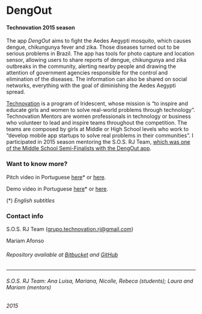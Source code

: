 # **DengOut** #

#### Technovation 2015 season ####


The app *DengOut* aims to fight the Aedes Aegypti mosquito, which causes dengue, chikungunya fever and zika. Those diseases turned out to be serious problems in Brazil. The app has tools for photo capture and location sensor, allowing users to share reports of dengue, chikungunya and zika outbreaks in the community, alerting nearby people and drawing the attention of government agencies responsible for the control and elimination of the diseases. The information can also be shared on social networks, everything with the goal of diminishing the Aedes Aegypti spread.

[Technovation](http://www.technovationchallenge.org/about/) is a program of Iridescent, whose mission is “to inspire and educate girls and women to solve real-world problems through technology”. Technovation Mentors are women professionals in technology or business who volunteer to lead and inspire teams throughout the competition. The teams are composed by girls at Middle or High School levels who work to “develop mobile app startups to solve real problems in their communities”. I participated in 2015 season mentoring the S.O.S. RJ Team, [which was one of the Middle School Semi-Finalists with the DengOut app](http://www.technovationchallenge.org/2015-results/).



### Want to know more? ###

Pitch video in Portuguese [here](https://youtu.be/ClJLLcyt3l0)* or [here](https://www.youtube.com/watch?v=ZP-uq_dm8Io).

Demo video in Portuguese [here](https://youtu.be/kPwccbsL3Ug)* or [here](https://www.youtube.com/watch?v=ApkElqXowxQ).

(\*) *English subtitles*



### Contact info ###

S.O.S. RJ Team (grupo.technovation.rj@gmail.com)

Mariam Afonso
###### Repository available at [Bitbucket](https://bitbucket.org/mariamafonso/dengout_technovation) and [GitHub](https://github.com/mariamafonso/dengout_technovation) ######



***
###### S.O.S. RJ Team: Ana Luisa, Mariana, Nicolle, Rebeca (students); Laura and Mariam (mentors) ######

###### 2015 ######
